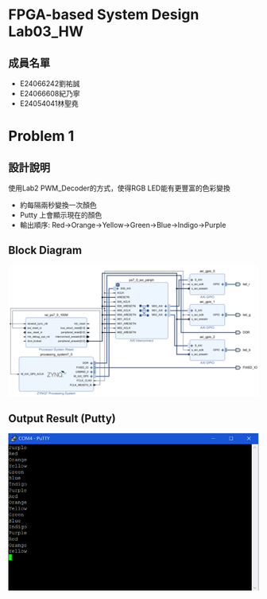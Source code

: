
# FPGA-based System Design Lab03_HW

## 成員名單
* E24066242劉祐誠
* E24066608紀乃寧
* E24054041林聖堯

# Problem 1
## 設計說明
使用Lab2 PWM_Decoder的方式，使得RGB LED能有更豐富的色彩變換

* 約每隔兩秒變換一次顏色
* Putty 上會顯示現在的顏色
* 輸出順序: Red->Orange->Yellow->Green->Blue->Indigo->Purple

## Block Diagram
![problem1_BD](./images/problem1_BD.PNG)

## Output Result (Putty)
![problem1_result](./images/problem1_result.PNG)
